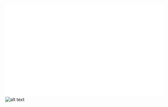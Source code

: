 ![alt text](https://github.com/volio/git-stats/blob/master/generated/overview.svg)
![alt text](https://github.com/volio/git-stats/tree/master/generated/languages.svg)
